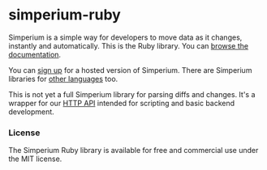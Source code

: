 simperium-ruby
==============
Simperium is a simple way for developers to move data as it changes, instantly and automatically. This is the Ruby library. You can [browse the documentation](http://simperium.com/docs/ruby/).

You can [sign up](http://simperium.com) for a hosted version of Simperium. There are Simperium libraries for [other languages](https://simperium.com/overview/) too.

This is not yet a full Simperium library for parsing diffs and changes. It's a wrapper for our [HTTP API](https://simperium.com/docs/http/) intended for scripting and basic backend development.

### License
The Simperium Ruby library is available for free and commercial use under the MIT license.